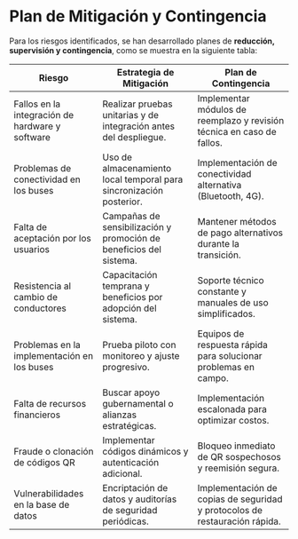 # Plan de Mitigación y Contingencia
Para los riesgos identificados, se han desarrollado planes de **reducción, supervisión y contingencia**, como se muestra en la siguiente tabla:  

| **Riesgo** | **Estrategia de Mitigación** | **Plan de Contingencia** |
|------------|----------------------------|-------------------------|
| Fallos en la integración de hardware y software | Realizar pruebas unitarias y de integración antes del despliegue. | Implementar módulos de reemplazo y revisión técnica en caso de fallos. |
| Problemas de conectividad en los buses | Uso de almacenamiento local temporal para sincronización posterior. | Implementación de conectividad alternativa (Bluetooth, 4G). |
| Falta de aceptación por los usuarios | Campañas de sensibilización y promoción de beneficios del sistema. | Mantener métodos de pago alternativos durante la transición. |
| Resistencia al cambio de conductores | Capacitación temprana y beneficios por adopción del sistema. | Soporte técnico constante y manuales de uso simplificados. |
| Problemas en la implementación en los buses | Prueba piloto con monitoreo y ajuste progresivo. | Equipos de respuesta rápida para solucionar problemas en campo. |
| Falta de recursos financieros | Buscar apoyo gubernamental o alianzas estratégicas. | Implementación escalonada para optimizar costos. |
| Fraude o clonación de códigos QR | Implementar códigos dinámicos y autenticación adicional. | Bloqueo inmediato de QR sospechosos y reemisión segura. |
| Vulnerabilidades en la base de datos | Encriptación de datos y auditorías de seguridad periódicas. | Implementación de copias de seguridad y protocolos de restauración rápida. |